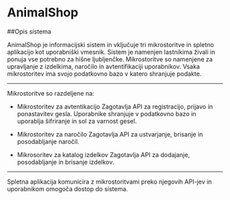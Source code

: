 # AnimalShop
##Opis sistema

AnimalShop je informacijski sistem in vključuje tri mikrostoritve in spletno aplikacijo kot uporabniški vmesnik. Sistem je namenjen lastnikima živali in ponuja vse potrebno za hišne ljubljenčke. Mikrostoritve so namenjene za upravljanje z izdelkima, naročilo in avtentifikaciji uporabnikov. Vsaka mikrostoritev ima svojo podatkovno bazo v katero shranjuje podakte.

---
Mikrostoritve so razdeljene na:
* Mikrostoritev za avtentikacijo 
    Zagotavlja API za registracijo, prijavo in ponastavitev gesla. Uporabnike shranjuje v podatkovno bazo in uporablja šifriranje in sol za varnost gesel.

* Mikrostoritev za naročilo
    Zagotavlja API za ustvarjanje, brisanje in posodabljanje naročil. 

* Mikrosoritev za katalog izdelkov
    Zagotavlja API za dodajanje, posodabljanje in brisanje izdelkov. 

---

Spletna aplikacija komunicira z mikrostoritvami preko njegovih API-jev in uporabnikom omogoča dostop do sistema.

